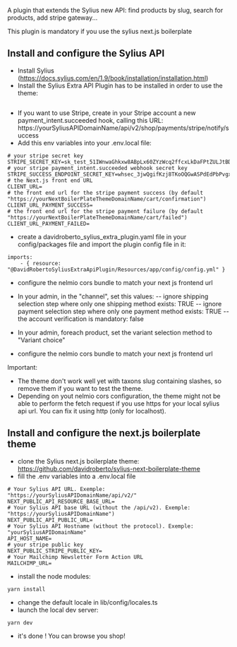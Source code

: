 A plugin that extends the Sylius new API: find products by slug, search for products, add stripe gateway...

This plugin is mandatory if you use the sylius next.js boilerplate

## Install and configure the Sylius API

- Install Sylius (https://docs.sylius.com/en/1.9/book/installation/installation.html) 
- Install the Sylius Extra API Plugin has to be installed in order to use the theme:

```

```

- If you want to use Stripe, create in your Stripe account a new payment_intent.succeeded hook, calling this URL: 
https://yourSyliusAPIDomainName/api/v2/shop/payments/stripe/notify/success
- Add this env variables into your .env.local file:

```
# your stripe secret key
STRIPE_SECRET_KEY=sk_test_51IWnwaGhkxw8ABpLx60ZYzWcq2ffcxLkDaFPtZULJtBDyjQgOnaTHABSCzzIrbEL34EnJj5eVPRZBDAjDC4mpTaV00KAZYhe3n
# your stripe payment_intent.succeeded webhook secret key
STRIPE_SUCCESS_ENDPOINT_SECRET_KEY=whsec_3jwQgifKzj8TKoOQGwASPdEdPbPvgxvq
# the Next.js front end URL
CLIENT_URL=
# the front end url for the stripe payment success (by default "https://yourNextBoilerPlateThemeDomainName/cart/confirmation")
CLIENT_URL_PAYMENT_SUCCESS=
# the front end url for the stripe payment failure (by default "https://yourNextBoilerPlateThemeDomainName/cart/failed")
CLIENT_URL_PAYMENT_FAILED=
```
- create a davidroberto_sylius_extra_plugin.yaml file in your config/packages file and import the plugin config file in it:

```
imports:
    - { resource: "@DavidRobertoSyliusExtraApiPlugin/Resources/app/config/config.yml" }
```

- configure the nelmio cors bundle to match your next js frontend url
- In your admin, in the "channel", set this values:
-- ignore shipping selection step where only one shipping method exists: TRUE
-- ignore payment selection step where only one payment method exists: TRUE
-- the account verification is mandatory: false

- In your admin, foreach product, set the variant selection method to "Variant choice"

- configure the nelmio cors bundle to match your next js frontend url

Important:
- The theme don't work well yet with taxons slug containing slashes, so remove them if you want to test the theme.
- Depending on yout nelmio cors configuration, the theme might not be able to perform the fetch request if you use https for your local sylius api url. You can fix it using http (only for localhost).


## Install and configure the next.js boilerplate theme

- clone the Sylius next.js boilerplate theme: https://github.com/davidroberto/sylius-next-boilerplate-theme
- fill the .env variables into a .env.local file
```
# Your Sylius API URL. Exemple: "https://yourSyliusAPIDomainName/api/v2/"
NEXT_PUBLIC_API_RESOURCE_BASE_URL=
# Your Sylius API base URL (without the /api/v2). Exemple: "https://yourSyliusAPIDomainName")
NEXT_PUBLIC_API_PUBLIC_URL=
# Your Sylius API Hostname (without the protocol). Exemple: "yourSyliusAPIDomainName"
API_HOST_NAME=
# your stripe public key
NEXT_PUBLIC_STRIPE_PUBLIC_KEY=
# Your Mailchimp Newsletter Form Action URL
MAILCHIMP_URL=
```
- install the node modules: 
```
yarn install
```
- change the default locale in lib/config/locales.ts
- launch the local dev server:

```
yarn dev
```

- it's done ! You can browse you shop!
